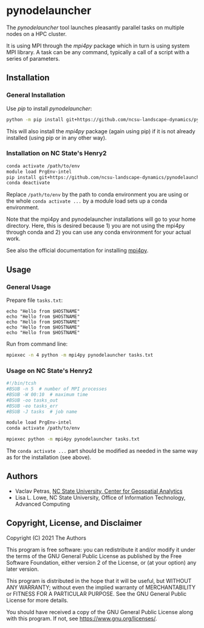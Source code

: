 # pynodelauncher

The *pynodelauncher* tool launches pleasantly parallel tasks on multiple nodes
on a HPC cluster.

It is using MPI through the *mpi4py* package which in turn is using system MPI library.
A task can be any command, typically a call of a script with a series of parameters.

## Installation

### General Installation

Use *pip* to install *pynodelauncher*:

```sh
python -m pip install git+https://github.com/ncsu-landscape-dynamics/pynodelauncher.git
```

This will also install the *mpi4py* package (again using pip) if it is not already
installed (using pip or in any other way).

### Installation on NC State's Henry2

```sh
conda activate /path/to/env
module load PrgEnv-intel
pip install git+https://github.com/ncsu-landscape-dynamics/pynodelauncher.git
conda deactivate
```

Replace `/path/to/env` by the path to conda environment you are using or
the whole `conda activate ...` by a module load sets up a conda environment.

Note that the mpi4py and pynodelauncher installations will go to your home directory.
Here, this is desired because 1) you are not using the mpi4py through conda
and 2) you can use any conda environment for your actual work.

See also the official documentation for installing [mpi4py](https://projects.ncsu.edu/hpc/Software/Apps.php?app=Conda-MPI#mpi4py).

## Usage

### General Usage

Prepare file `tasks.txt`:

```text
echo "Hello from $HOSTNAME"
echo "Hello from $HOSTNAME"
echo "Hello from $HOSTNAME"
echo "Hello from $HOSTNAME"
echo "Hello from $HOSTNAME"
```

Run from command line:

```sh
mpiexec -n 4 python -m mpi4py pynodelauncher tasks.txt
```

### Usage on NC State's Henry2

```sh
#!/bin/tcsh
#BSUB -n 5  # number of MPI processes
#BSUB -W 00:10  # maximum time
#BSUB -oo tasks_out
#BSUB -eo tasks_err
#BSUB -J tasks  # job name

module load PrgEnv-intel
conda activate /path/to/env

mpiexec python -m mpi4py pynodelauncher tasks.txt
```

The `conda activate ...` part should be modified as needed
in the same way as for the installation (see above).

## Authors

* Vaclav Petras, [NC State University, Center for Geospatial Analytics](https://geospatial.ncsu.edu/)
* Lisa L. Lowe, NC State University, Office of Information Technology, Advanced Computing

## Copyright, License, and Disclaimer

Copyright (C) 2021 The Authors

This program is free software: you can redistribute it and/or modify
it under the terms of the GNU General Public License as published by
the Free Software Foundation, either version 2 of the License, or
(at your option) any later version.

This program is distributed in the hope that it will be useful,
but WITHOUT ANY WARRANTY; without even the implied warranty of
MERCHANTABILITY or FITNESS FOR A PARTICULAR PURPOSE. See the
GNU General Public License for more details.

You should have received a copy of the GNU General Public License
along with this program. If not, see <https://www.gnu.org/licenses/>.
